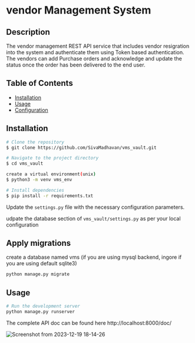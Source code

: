 # vendor Management System

## Description

The vendor management REST API service that includes vendor resigration into the system and authenticate them using Token based authentication. The vendors can add Purchase orders and acknowledge and update the status once the order has been delivered to the end user. 

## Table of Contents

- [Installation](#installation)
- [Usage](#usage)
- [Configuration](#configuration)


## Installation
```bash
# Clone the repository
$ git clone https://github.com/SivaMadhavan/vms_vault.git

# Navigate to the project directory
$ cd vms_vault

create a virtual environment(unix)
$ python3 -m venv vms_env

# Install dependencies
$ pip install -r requirements.txt
```

Update the `settings.py` file with the necessary configuration parameters.


udpate the database section of `vms_vault/settings.py` as per your local configuration
## Apply migrations
create a database named vms (if you are using mysql backend, ingore if you are using default sqlite3)

```bash
python manage.py migrate
```

## Usage

```bash
# Run the development server
python manage.py runserver
```
The complete API doc can be found here 
http://localhost:8000/doc/

![Screenshot from 2023-12-19 18-14-26](https://github.com/SivaMadhavan/vms_vault/assets/60845879/3ae16f10-7e5d-4732-b1af-74ae7113abab)


